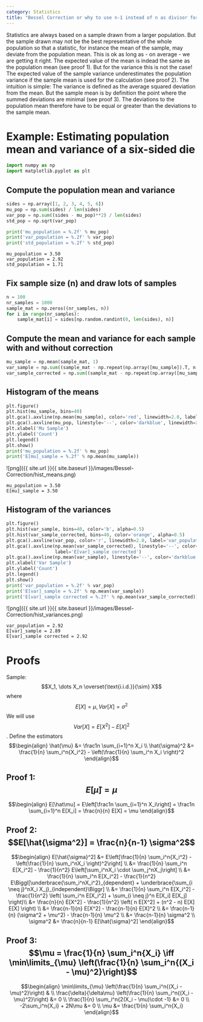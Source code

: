 ```yaml
---
category: Statistics
title: "Bessel Correction or why to use n-1 instead of n as divisor for the variance"
---
```


Statistics are always based on a sample drawn from a larger population. But the sample drawn may not be the best representative of the whole population so that a statistic, for instance the mean of the sample, may deviate from the population mean. This is ok as long as - on average - we are getting it right.
The expected value of the mean is indead the same as the population mean (see proof 1). But for the variance this is not the case! The expected value of the sample variance underestimates the population variance if the sample mean is used for the calculation (see proof 2).
The intuition is simple: The variance is defined as the average squared deviation from the mean. But the sample mean is by definition the point where the summed deviations are minimal (see proof 3). The deviations to the population mean therefore have to be equal or greater than the deviations to the sample mean. 


# Example: Estimating population mean and variance of a six-sided die

```python
import numpy as np
import matplotlib.pyplot as plt
```

## Compute the population mean and variance

```python
sides = np.array([1, 2, 3, 4, 5, 6])
mu_pop = np.sum(sides) / len(sides)
var_pop = np.sum((sides - mu_pop)**2) / len(sides)
std_pop = np.sqrt(var_pop)

print('mu_population = %.2f' % mu_pop)
print('var_population = %.2f' % var_pop)
print('std_population = %.2f' % std_pop)
```

    mu_population = 3.50
    var_population = 2.92
    std_population = 1.71


## Fix sample size (n) and draw lots of samples

```python
n = 100
nr_samples = 1000
sample_mat = np.zeros((nr_samples, n))
for i in range(nr_samples):
    sample_mat[i] = sides[np.random.randint(0, len(sides), n)]
```

## Compute the mean and variance for each sample with and without correction

```python
mu_sample = np.mean(sample_mat, 1)
var_sample = np.sum((sample_mat - np.repeat(np.array([mu_sample]).T, n, 1))**2, 1) / n
var_sample_corrected = np.sum((sample_mat - np.repeat(np.array([mu_sample]).T, n, 1))**2, 1) / n * (n / (n-1))
```

## Histogram of the means

```python
plt.figure()
plt.hist(mu_sample, bins=40)
plt.gca().axvline(np.mean(mu_sample), color='red', linewidth=2.0, label='mu_population')
plt.gca().axvline(mu_pop, linestyle='--', color='darkblue', linewidth=2.0, label='E[mu]_sample')
plt.xlabel('Mu Sample')
plt.ylabel('Count')
plt.legend()
plt.show()
print('mu_population = %.2f' % mu_pop)
print('E[mu]_sample = %.2f' % np.mean(mu_sample))
```

![png]({{ site.url }}{{ site.baseurl }}/images/Bessel-Correction/hist_means.png)


    mu_population = 3.50
    E[mu]_sample = 3.50


## Histogram of the variances

```python
plt.figure()
plt.hist(var_sample, bins=40, color='b', alpha=0.5)
plt.hist(var_sample_corrected, bins=40, color='orange', alpha=0.5)
plt.gca().axvline(var_pop, color='r', linewidth=2.0, label='var_population')
plt.gca().axvline(np.mean(var_sample_corrected), linestyle='--', color='darkorange', linewidth=2.0, 
                  label='E[var]_sample corrected')
plt.gca().axvline(np.mean(var_sample), linestyle='--', color='darkblue', linewidth=2.0, label='E[var]_sample')
plt.xlabel('Var Sample')
plt.ylabel('Count')
plt.legend()
plt.show()
print('var_population = %.2f' % var_pop)
print('E[var]_sample = %.2f' % np.mean(var_sample))
print('E[var]_sample corrected = %.2f' % np.mean(var_sample_corrected))
```


![png]({{ site.url }}{{ site.baseurl }}/images/Bessel-Correction/hist_variances.png)


    var_population = 2.92
    E[var]_sample = 2.89
    E[var]_sample corrected = 2.92


# Proofs
Sample: $$X_1, \dots X_n \overset{\text{i.i.d.}}{\sim} X$$ where $$E[X] = \mu, Var[X] = \sigma^2$$
We will use $$Var[X] = E[X^2] - E[X]^2$$.
Define the estimators
$$\begin{align}
	\hat{\mu} &= \frac1n \sum_{i=1}^n X_i \\
	\hat{\sigma}^2 &= \frac{1}{n} \sum_i^n{X_i^2} - \left(\frac{1}{n} \sum_i^n X_i \right)^2
\end{align}$$

## Proof 1: $$E[\hat{\mu}] = \mu$$
$$\begin{align}
	E[\hat\mu] = E\left[\frac1n \sum_{i=1}^n X_i\right] = \frac1n \sum_{i=1}^n E[X_i] = \frac{n}{n} E[X] = \mu 
\end{align}$$

## Proof 2: $$E[\hat{\sigma^2}] = \frac{n}{n-1} \sigma^2$$
$$\begin{align}
E[\hat{\sigma}^2] &= E\left[\frac{1}{n} \sum_i^n{X_i^2} - \left(\frac{1}{n} \sum_i^nX_i \right)^2\right] \\
&= \frac{1}{n} \sum_i^n E[X_i^2] - \frac{1}{n^2} E\left[\sum_i^nX_i \cdot \sum_j^nX_j\right] \\
&= \frac{1}{n} \sum_i^n E[X_i^2] - \frac{1}{n^2} E\Biggl[\underbrace{\sum_i^nX_i^2}_{dependent} + \underbrace{\sum_{i \neq j}^nX_i X_j}_{independent}\Biggr] \\
&= \frac{1}{n} \sum_i^n E[X_i^2] - \frac{1}{n^2} \left( \sum_i^n E[X_i^2] + \sum_{i \neq j}^n E[X_i] E[X_j] \right)\\
&= \frac{n}{n} E[X^2] - \frac{1}{n^2} \left( n E[X^2] + (n^2 - n) E[X] E[X] \right) \\
&= \frac{n-1}{n} E[X^2] - \frac{n-1}{n} E[X]^2 \\
&= \frac{n-1}{n} (\sigma^2 + \mu^2) - \frac{n-1}{n} \mu^2 \\
&= \frac{n-1}{n} \sigma^2 \\
\sigma^2 &= \frac{n}{n-1} E[\hat{\sigma}^2]
\end{align}$$

## Proof 3: $$\mu = \frac{1}{n} \sum_i^n{X_i} \iff \min\limits_{\mu} \left(\frac{1}{n} \sum_i^n{(X_i - \mu)^2}\right)$$
$$\begin{align}
	\min\limits_{\mu} \left(\frac{1}{n} \sum_i^n{(X_i - \mu)^2}\right) & \\
	\frac{\delta}{\delta\mu} \left(\frac{1}{n} \sum_i^n{(X_i - \mu)^2}\right) &= 0 \\
	\frac{1}{n} \sum_i^n{2(X_i - \mu)\cdot -1} &= 0 \\
	-2\sum_i^n{X_i} + 2N\mu &= 0 \\
	\mu &= \frac{1}{n} \sum_i^n{X_i}
\end{align}$$

